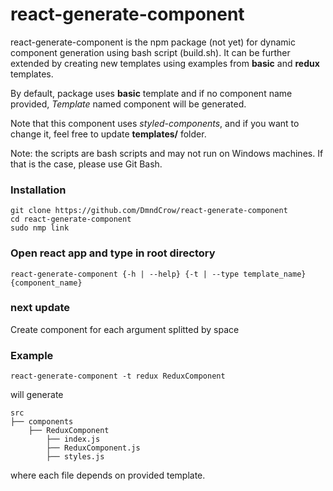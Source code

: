 # react-generate-component
react-generate-component is the npm package (not yet) for dynamic component generation using bash script (build.sh). It can be further extended by creating new templates using examples from __basic__ and __redux__ templates.

By default, package uses __basic__ template and if no component name provided, _Template_ named component will be generated.

Note that this component uses _styled-components_, and if you want to change it, feel free to update __templates/__ folder.

Note: the scripts are bash scripts and may not run on Windows machines. If that is the case, please use Git Bash.

### Installation
```
git clone https://github.com/DmndCrow/react-generate-component
cd react-generate-component
sudo nmp link
```

### Open react app and type in root directory
```
react-generate-component {-h | --help} {-t | --type template_name} {component_name}
```

### next update
Create component for each argument splitted by space

### Example
```
react-generate-component -t redux ReduxComponent
```

will generate
```
src
├── components
    ├── ReduxComponent
        ├── index.js
        ├── ReduxComponent.js
        ├── styles.js
```

where each file depends on provided template.
